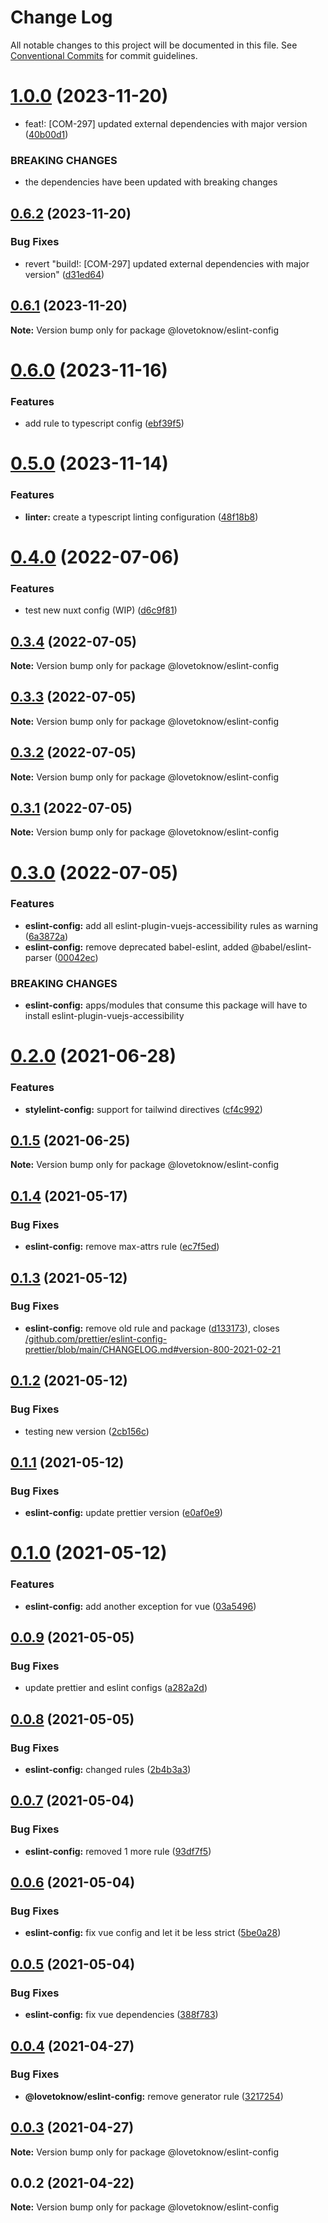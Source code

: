 # Change Log

All notable changes to this project will be documented in this file.
See [Conventional Commits](https://conventionalcommits.org) for commit guidelines.

# [1.0.0](https://github.com/LoveToKnow/lint/compare/@lovetoknow/eslint-config@0.6.2...@lovetoknow/eslint-config@1.0.0) (2023-11-20)


* feat!: [COM-297] updated external dependencies with major version ([40b00d1](https://github.com/LoveToKnow/lint/commit/40b00d19f34a4c87273eb6d2db280b9d7f04055a))


### BREAKING CHANGES

* the dependencies have been updated with breaking changes





## [0.6.2](https://github.com/LoveToKnow/lint/compare/@lovetoknow/eslint-config@0.6.1...@lovetoknow/eslint-config@0.6.2) (2023-11-20)


### Bug Fixes

* revert "build!: [COM-297] updated external dependencies with major version" ([d31ed64](https://github.com/LoveToKnow/lint/commit/d31ed643d755b89c3daeb31f1b84a03f68ee4851))





## [0.6.1](https://github.com/LoveToKnow/lint/compare/@lovetoknow/eslint-config@0.6.0...@lovetoknow/eslint-config@0.6.1) (2023-11-20)

**Note:** Version bump only for package @lovetoknow/eslint-config





# [0.6.0](https://github.com/LoveToKnow/lint/compare/@lovetoknow/eslint-config@0.5.0...@lovetoknow/eslint-config@0.6.0) (2023-11-16)


### Features

* add rule to typescript config ([ebf39f5](https://github.com/LoveToKnow/lint/commit/ebf39f53f7ee6c4b0811f5769a68c7d476b1aeea))





# [0.5.0](https://github.com/LoveToKnow/lint/compare/@lovetoknow/eslint-config@0.4.0...@lovetoknow/eslint-config@0.5.0) (2023-11-14)


### Features

* **linter:** create a typescript linting configuration ([48f18b8](https://github.com/LoveToKnow/lint/commit/48f18b8ae71b2b26f15658712f7217db291b61db))





# [0.4.0](https://github.com/LoveToKnow/lint/compare/@lovetoknow/eslint-config@0.3.4...@lovetoknow/eslint-config@0.4.0) (2022-07-06)


### Features

* test new nuxt config (WIP) ([d6c9f81](https://github.com/LoveToKnow/lint/commit/d6c9f81a7671dfce0de331c72bfc5ecb85974dc4))





## [0.3.4](https://github.com/LoveToKnow/lint/compare/@lovetoknow/eslint-config@0.3.3...@lovetoknow/eslint-config@0.3.4) (2022-07-05)

**Note:** Version bump only for package @lovetoknow/eslint-config





## [0.3.3](https://github.com/LoveToKnow/lint/compare/@lovetoknow/eslint-config@0.3.2...@lovetoknow/eslint-config@0.3.3) (2022-07-05)

**Note:** Version bump only for package @lovetoknow/eslint-config





## [0.3.2](https://github.com/LoveToKnow/lint/compare/@lovetoknow/eslint-config@0.3.1...@lovetoknow/eslint-config@0.3.2) (2022-07-05)

**Note:** Version bump only for package @lovetoknow/eslint-config





## [0.3.1](https://github.com/LoveToKnow/lint/compare/@lovetoknow/eslint-config@0.3.0...@lovetoknow/eslint-config@0.3.1) (2022-07-05)

**Note:** Version bump only for package @lovetoknow/eslint-config





# [0.3.0](https://github.com/LoveToKnow/lint/compare/@lovetoknow/eslint-config@0.2.0...@lovetoknow/eslint-config@0.3.0) (2022-07-05)


### Features

* **eslint-config:** add all eslint-plugin-vuejs-accessibility rules as warning ([6a3872a](https://github.com/LoveToKnow/lint/commit/6a3872a59e755060895ec8f617e0fafdf85ef5fe))
* **eslint-config:** remove deprecated babel-eslint, added @babel/eslint-parser ([00042ec](https://github.com/LoveToKnow/lint/commit/00042ec9873018785f6c6ffe2bcde40ea05c84fd))


### BREAKING CHANGES

* **eslint-config:** apps/modules that consume this package will have to install eslint-plugin-vuejs-accessibility





# [0.2.0](https://github.com/LoveToKnow/lint/compare/@lovetoknow/eslint-config@0.1.5...@lovetoknow/eslint-config@0.2.0) (2021-06-28)


### Features

* **stylelint-config:** support for tailwind directives ([cf4c992](https://github.com/LoveToKnow/lint/commit/cf4c992c5aa858ae807f0004deead0a00b3aac82))





## [0.1.5](https://github.com/LoveToKnow/lint/compare/@lovetoknow/eslint-config@0.1.4...@lovetoknow/eslint-config@0.1.5) (2021-06-25)

**Note:** Version bump only for package @lovetoknow/eslint-config





## [0.1.4](https://github.com/LoveToKnow/lint/compare/@lovetoknow/eslint-config@0.1.3...@lovetoknow/eslint-config@0.1.4) (2021-05-17)


### Bug Fixes

* **eslint-config:** remove max-attrs rule ([ec7f5ed](https://github.com/LoveToKnow/lint/commit/ec7f5eda9c0eccc737d16a8b21dda1df12624646))





## [0.1.3](https://github.com/LoveToKnow/lint/compare/@lovetoknow/eslint-config@0.1.2...@lovetoknow/eslint-config@0.1.3) (2021-05-12)


### Bug Fixes

* **eslint-config:** remove old rule and package ([d133173](https://github.com/LoveToKnow/lint/commit/d133173f6b9eb08136e7b2b27ea92ac986ad0935)), closes [/github.com/prettier/eslint-config-prettier/blob/main/CHANGELOG.md#version-800-2021-02-21](https://github.com//github.com/prettier/eslint-config-prettier/blob/main/CHANGELOG.md/issues/version-800-2021-02-21)





## [0.1.2](https://github.com/LoveToKnow/lint/compare/@lovetoknow/eslint-config@0.1.1...@lovetoknow/eslint-config@0.1.2) (2021-05-12)


### Bug Fixes

* testing new version ([2cb156c](https://github.com/LoveToKnow/lint/commit/2cb156cf197686ec1236e08043b081265a6edc84))





## [0.1.1](https://github.com/LoveToKnow/lint/compare/@lovetoknow/eslint-config@0.1.0...@lovetoknow/eslint-config@0.1.1) (2021-05-12)


### Bug Fixes

* **eslint-config:** update prettier version ([e0af0e9](https://github.com/LoveToKnow/lint/commit/e0af0e9145df6f82f2192c9e520421c92908a4e0))





# [0.1.0](https://github.com/LoveToKnow/lint/compare/@lovetoknow/eslint-config@0.0.9...@lovetoknow/eslint-config@0.1.0) (2021-05-12)


### Features

* **eslint-config:** add another exception for vue ([03a5496](https://github.com/LoveToKnow/lint/commit/03a5496737453853957f8da6118d09f46b043e5f))





## [0.0.9](https://github.com/LoveToKnow/lint/compare/@lovetoknow/eslint-config@0.0.8...@lovetoknow/eslint-config@0.0.9) (2021-05-05)


### Bug Fixes

* update prettier and eslint configs ([a282a2d](https://github.com/LoveToKnow/lint/commit/a282a2d99c5523d5b6ef50793b0b8de0246fec03))





## [0.0.8](https://github.com/LoveToKnow/lint/compare/@lovetoknow/eslint-config@0.0.7...@lovetoknow/eslint-config@0.0.8) (2021-05-05)


### Bug Fixes

* **eslint-config:** changed rules ([2b4b3a3](https://github.com/LoveToKnow/lint/commit/2b4b3a394e2f8553bc19eecf0bceb9da7482d2b3))





## [0.0.7](https://github.com/LoveToKnow/lint/compare/@lovetoknow/eslint-config@0.0.6...@lovetoknow/eslint-config@0.0.7) (2021-05-04)


### Bug Fixes

* **eslint-config:** removed 1 more rule ([93df7f5](https://github.com/LoveToKnow/lint/commit/93df7f5a6aa256da658db8d1767dcce135cd45ae))





## [0.0.6](https://github.com/LoveToKnow/lint/compare/@lovetoknow/eslint-config@0.0.5...@lovetoknow/eslint-config@0.0.6) (2021-05-04)


### Bug Fixes

* **eslint-config:** fix vue config and let it be less strict ([5be0a28](https://github.com/LoveToKnow/lint/commit/5be0a28e7a1e3c45ebb2d21cf9a1cd4c48d1193a))





## [0.0.5](https://github.com/LoveToKnow/lint/compare/@lovetoknow/eslint-config@0.0.4...@lovetoknow/eslint-config@0.0.5) (2021-05-04)


### Bug Fixes

* **eslint-config:** fix vue dependencies ([388f783](https://github.com/LoveToKnow/lint/commit/388f7839d1dc61645eb0f7326d92af15f3c846ba))





## [0.0.4](https://github.com/LoveToKnow/lint/compare/@lovetoknow/eslint-config@0.0.3...@lovetoknow/eslint-config@0.0.4) (2021-04-27)


### Bug Fixes

* **@lovetoknow/eslint-config:** remove generator rule ([3217254](https://github.com/LoveToKnow/lint/commit/32172542e69d36616fa513e884b8dab5ee652a18))





## [0.0.3](https://github.com/LoveToKnow/lint/compare/@lovetoknow/eslint-config@0.0.2...@lovetoknow/eslint-config@0.0.3) (2021-04-27)

**Note:** Version bump only for package @lovetoknow/eslint-config





## 0.0.2 (2021-04-22)

**Note:** Version bump only for package @lovetoknow/eslint-config
